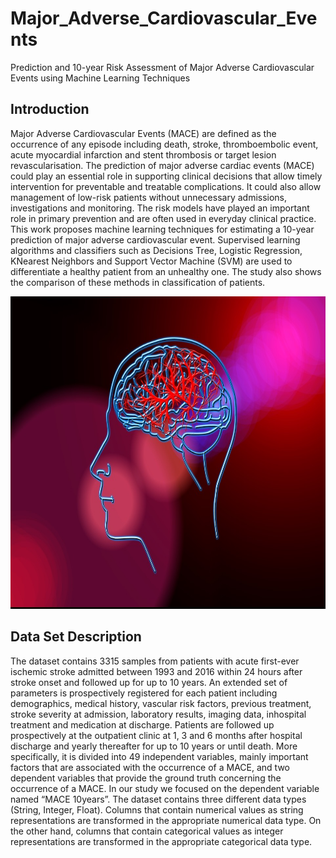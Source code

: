 # Major_Adverse_Cardiovascular_Events
Prediction and 10-year Risk Assessment of Major Adverse Cardiovascular Events using Machine Learning Techniques

## Introduction
Major Adverse Cardiovascular Events (MACE) are
defined as the occurrence of any episode including death, stroke,
thromboembolic event, acute myocardial infarction and stent
thrombosis or target lesion revascularisation. The prediction
of major adverse cardiac events (MACE) could play an essential
role in supporting clinical decisions that allow timely intervention
for preventable and treatable complications. It could also allow
management of low-risk patients without unnecessary admissions, investigations and monitoring. The risk models have played
an important role in primary prevention and are often used
in everyday clinical practice.  This work proposes machine
learning techniques for estimating a 10-year prediction of major
adverse cardiovascular event. Supervised learning algorithms
and classifiers such as Decisions Tree, Logistic Regression, KNearest Neighbors and Support Vector Machine (SVM) are used
to differentiate a healthy patient from an unhealthy one. The
study also shows the comparison of these methods in classification
of patients.

<img src="stroke.jpg" width="1000" height="500" /> </br>

## Data Set Description
The dataset contains 3315 samples from patients with acute
first-ever ischemic stroke admitted between 1993 and 2016
within 24 hours after stroke onset and followed up for up
to 10 years. An extended set of parameters is prospectively
registered for each patient including demographics, medical history, vascular risk factors, previous treatment, stroke
severity at admission, laboratory results, imaging data, inhospital treatment and medication at discharge. Patients are
followed up prospectively at the outpatient clinic at 1, 3 and 6
months after hospital discharge and yearly thereafter for up
to 10 years or until death. More specifically, it is divided
into 49 independent variables, mainly important factors that
are associated with the occurrence of a MACE, and two
dependent variables that provide the ground truth concerning
the occurrence of a MACE. In our study we focused on
the dependent variable named “MACE 10years”. The dataset
contains three different data types (String, Integer, Float).
Columns that contain numerical values as string representations are transformed in the appropriate numerical data type.
On the other hand, columns that contain categorical values
as integer representations are transformed in the appropriate
categorical data type. 
